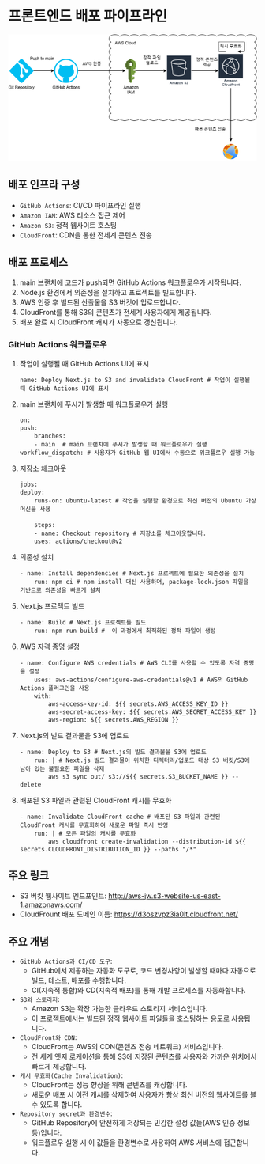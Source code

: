 # 프론트엔드 배포 파이프라인
![public/aws-jw.drawio.png](public/aws-jw.drawio.png)

## 배포 인프라 구성
- `GitHub Actions`: CI/CD 파이프라인 실행
- `Amazon IAM`: AWS 리소스 접근 제어
- `Amazon S3`: 정적 웹사이트 호스팅
- `CloudFront`: CDN을 통한 전세계 콘텐츠 전송

## 배포 프로세스
1. main 브랜치에 코드가 push되면 GitHub Actions 워크플로우가 시작됩니다.
2. Node.js 환경에서 의존성을 설치하고 프로젝트를 빌드합니다.
3. AWS 인증 후 빌드된 산출물을 S3 버킷에 업로드합니다.
4. CloudFront를 통해 S3의 콘텐츠가 전세계 사용자에게 제공됩니다.
5. 배포 완료 시 CloudFront 캐시가 자동으로 갱신됩니다.

### GitHub Actions 워크플로우

1. 작업이 실행될 때 GitHub Actions UI에 표시
    ```
    name: Deploy Next.js to S3 and invalidate CloudFront # 작업이 실행될 때 GitHub Actions UI에 표시
    ```
2. main 브랜치에 푸시가 발생할 때 워크플로우가 실행
    ```
    on:
    push:
        branches:
        - main  # main 브랜치에 푸시가 발생할 때 워크플로우가 실행
    workflow_dispatch: # 사용자가 GitHub 웹 UI에서 수동으로 워크플로우 실행 가능
    ```

3. 저장소 체크아웃
    ```
    jobs:
    deploy:
        runs-on: ubuntu-latest # 작업을 실행할 환경으로 최신 버전의 Ubuntu 가상 머신을 사용
        
        steps:
        - name: Checkout repository # 저장소를 체크아웃합니다.
        uses: actions/checkout@v2
    ```
4. 의존성 설치
    ```
    - name: Install dependencies # Next.js 프로젝트에 필요한 의존성을 설치
        run: npm ci # npm install 대신 사용하며, package-lock.json 파일을 기반으로 의존성을 빠르게 설치
    ```
5. Next.js 프로젝트 빌드
    ```
    - name: Build # Next.js 프로젝트를 빌드
        run: npm run build #  이 과정에서 최적화된 정적 파일이 생성
    ```
6. AWS 자격 증명 설정
    ```
    - name: Configure AWS credentials # AWS CLI를 사용할 수 있도록 자격 증명을 설정
        uses: aws-actions/configure-aws-credentials@v1 # AWS의 GitHub Actions 플러그인을 사용
        with:
            aws-access-key-id: ${{ secrets.AWS_ACCESS_KEY_ID }}
            aws-secret-access-key: ${{ secrets.AWS_SECRET_ACCESS_KEY }}
            aws-region: ${{ secrets.AWS_REGION }}
    ```
7. Next.js의 빌드 결과물을 S3에 업로드
    ```
    - name: Deploy to S3 # Next.js의 빌드 결과물을 S3에 업로드
        run: | # Next.js 빌드 결과물이 위치한 디렉터리/업로드 대상 S3 버킷/S3에 남아 있는 불필요한 파일을 삭제
            aws s3 sync out/ s3://${{ secrets.S3_BUCKET_NAME }} --delete
    ```
8. 배포된 S3 파일과 관련된 CloudFront 캐시를 무효화
    ```
    - name: Invalidate CloudFront cache # 배포된 S3 파일과 관련된 CloudFront 캐시를 무효화하여 새로운 파일 즉시 반영
        run: | # 모든 파일의 캐시를 무효화
            aws cloudfront create-invalidation --distribution-id ${{ secrets.CLOUDFRONT_DISTRIBUTION_ID }} --paths "/*"
    ```

## 주요 링크

- S3 버킷 웹사이트 엔드포인트: http://aws-jw.s3-website-us-east-1.amazonaws.com/
- CloudFrount 배포 도메인 이름: https://d3oszvpz3ia0lt.cloudfront.net/

## 주요 개념

- `GitHub Actions과 CI/CD 도구`:
    - GitHub에서 제공하는 자동화 도구로, 코드 변경사항이 발생할 때마다 자동으로 빌드, 테스트, 배포를 수행합니다. 
    - CI(지속적 통합)와 CD(지속적 배포)를 통해 개발 프로세스를 자동화합니다.
- `S3와 스토리지`: 
    - Amazon S3는 확장 가능한 클라우드 스토리지 서비스입니다. 
    - 이 프로젝트에서는 빌드된 정적 웹사이트 파일들을 호스팅하는 용도로 사용됩니다.
- `CloudFront와 CDN`:  
    - CloudFront는 AWS의 CDN(콘텐츠 전송 네트워크) 서비스입니다. 
    - 전 세계 엣지 로케이션을 통해 S3에 저장된 콘텐츠를 사용자와 가까운 위치에서 빠르게 제공합니다.
- `캐시 무효화(Cache Invalidation)`: 
    - CloudFront는 성능 향상을 위해 콘텐츠를 캐싱합니다. 
    - 새로운 배포 시 이전 캐시를 삭제하여 사용자가 항상 최신 버전의 웹사이트를 볼 수 있도록 합니다.
- `Repository secret과 환경변수`: 
    - GitHub Repository에 안전하게 저장되는 민감한 설정 값들(AWS 인증 정보 등)입니다. 
    - 워크플로우 실행 시 이 값들을 환경변수로 사용하여 AWS 서비스에 접근합니다.